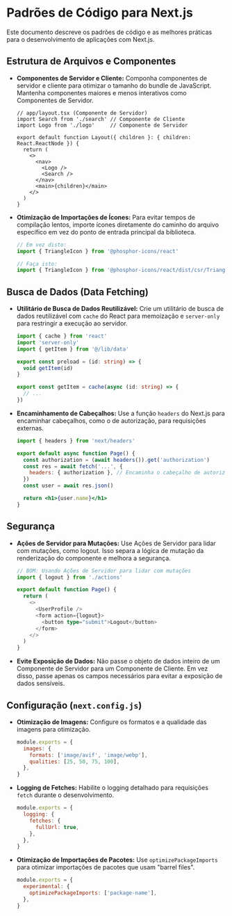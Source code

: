 # Padrões de Código para Next.js

Este documento descreve os padrões de código e as melhores práticas para o desenvolvimento de aplicações com Next.js.

## Estrutura de Arquivos e Componentes

- **Componentes de Servidor e Cliente:** Componha componentes de servidor e cliente para otimizar o tamanho do bundle de JavaScript. Mantenha componentes maiores e menos interativos como Componentes de Servidor.

  ```tsx
  // app/layout.tsx (Componente de Servidor)
  import Search from './search' // Componente de Cliente
  import Logo from './logo'     // Componente de Servidor

  export default function Layout({ children }: { children: React.ReactNode }) {
    return (
      <>
        <nav>
          <Logo />
          <Search />
        </nav>
        <main>{children}</main>
      </>
    )
  }
  ```

- **Otimização de Importações de Ícones:** Para evitar tempos de compilação lentos, importe ícones diretamente do caminho do arquivo específico em vez do ponto de entrada principal da biblioteca.

  ```jsx
  // Em vez disto:
  import { TriangleIcon } from '@phosphor-icons/react'

  // Faça isto:
  import { TriangleIcon } from '@phosphor-icons/react/dist/csr/Triangle'
  ```

## Busca de Dados (Data Fetching)

- **Utilitário de Busca de Dados Reutilizável:** Crie um utilitário de busca de dados reutilizável com `cache` do React para memoização e `server-only` para restringir a execução ao servidor.

  ```typescript
  import { cache } from 'react'
  import 'server-only'
  import { getItem } from '@/lib/data'

  export const preload = (id: string) => {
    void getItem(id)
  }

  export const getItem = cache(async (id: string) => {
    // ...
  })
  ```

- **Encaminhamento de Cabeçalhos:** Use a função `headers` do Next.js para encaminhar cabeçalhos, como o de autorização, para requisições externas.

  ```jsx
  import { headers } from 'next/headers'

  export default async function Page() {
    const authorization = (await headers()).get('authorization')
    const res = await fetch('...', {
      headers: { authorization }, // Encaminha o cabeçalho de autorização
    })
    const user = await res.json()

    return <h1>{user.name}</h1>
  }
  ```

## Segurança

- **Ações de Servidor para Mutações:** Use Ações de Servidor para lidar com mutações, como logout. Isso separa a lógica de mutação da renderização do componente e melhora a segurança.

  ```typescript
  // BOM: Usando Ações de Servidor para lidar com mutações
  import { logout } from './actions'

  export default function Page() {
    return (
      <>
        <UserProfile />
        <form action={logout}>
          <button type="submit">Logout</button>
        </form>
      </>
    )
  }
  ```

- **Evite Exposição de Dados:** Não passe o objeto de dados inteiro de um Componente de Servidor para um Componente de Cliente. Em vez disso, passe apenas os campos necessários para evitar a exposição de dados sensíveis.

## Configuração (`next.config.js`)

- **Otimização de Imagens:** Configure os formatos e a qualidade das imagens para otimização.

  ```javascript
  module.exports = {
    images: {
      formats: ['image/avif', 'image/webp'],
      qualities: [25, 50, 75, 100],
    },
  }
  ```

- **Logging de Fetches:** Habilite o logging detalhado para requisições `fetch` durante o desenvolvimento.

  ```javascript
  module.exports = {
    logging: {
      fetches: {
        fullUrl: true,
      },
    },
  }
  ```

- **Otimização de Importações de Pacotes:** Use `optimizePackageImports` para otimizar importações de pacotes que usam "barrel files".

  ```javascript
  module.exports = {
    experimental: {
      optimizePackageImports: ['package-name'],
    },
  }
  ```
